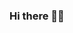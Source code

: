 ### Hi there 👋👋


<!--qu;qwe
**cqqcww/cqqcww** is a ✨ _special_ ✨ repository becausddaJK
Here are some ideas to get you started:D

- 🔭 I’m currently working on ...
- 🌱 I’m currently learning ...
- 👯 I’m looking to collaborate on ...
- 🤔 I’m looking for help with ...qwe
- 💬 Ask me about ...
- 📫 How to reach me: ...
- 😄 Pronouns: ...
- ⚡ Fun fact: ...
-->

